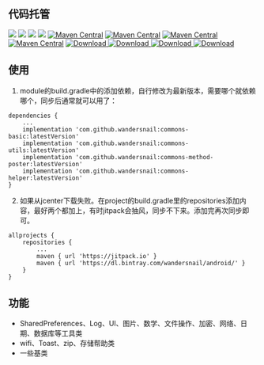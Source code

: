 ## 代码托管
[![](https://jitpack.io/v/wandersnail/commons-basic.svg)](https://jitpack.io/#wandersnail/commons-basic)
[![](https://jitpack.io/v/wandersnail/commons-utils.svg)](https://jitpack.io/#wandersnail/commons-utils)
[![](https://jitpack.io/v/wandersnail/commons-method-poster.svg)](https://jitpack.io/#wandersnail/commons-method-poster)
[![](https://jitpack.io/v/wandersnail/commons-helper.svg)](https://jitpack.io/#wandersnail/commons-helper)
[![Maven Central](https://maven-badges.herokuapp.com/maven-central/com.github.wandersnail/commons-basic/badge.svg)](https://maven-badges.herokuapp.com/maven-central/com.github.wandersnail/commons-basic)
[![Maven Central](https://maven-badges.herokuapp.com/maven-central/com.github.wandersnail/commons-utils/badge.svg)](https://maven-badges.herokuapp.com/maven-central/com.github.wandersnail/commons-utils)
[![Maven Central](https://maven-badges.herokuapp.com/maven-central/com.github.wandersnail/commons-method-poster/badge.svg)](https://maven-badges.herokuapp.com/maven-central/com.github.wandersnail/commons-method-poster)
[![Maven Central](https://maven-badges.herokuapp.com/maven-central/com.github.wandersnail/commons-helper/badge.svg)](https://maven-badges.herokuapp.com/maven-central/com.github.wandersnail/commons-helper)
[![Download](https://api.bintray.com/packages/wandersnail/android/commons-basic/images/download.svg) ](https://bintray.com/wandersnail/android/commons-basic/_latestVersion)
[![Download](https://api.bintray.com/packages/wandersnail/android/commons-utils/images/download.svg) ](https://bintray.com/wandersnail/android/commons-utils/_latestVersion)
[![Download](https://api.bintray.com/packages/wandersnail/android/commons-method-poster/images/download.svg) ](https://bintray.com/wandersnail/android/commons-method-poster/_latestVersion)
[![Download](https://api.bintray.com/packages/wandersnail/android/commons-helper/images/download.svg) ](https://bintray.com/wandersnail/android/commons-helper/_latestVersion)


## 使用

1. module的build.gradle中的添加依赖，自行修改为最新版本，需要哪个就依赖哪个，同步后通常就可以用了：
```
dependencies {
	...
	implementation 'com.github.wandersnail:commons-basic:latestVersion'
	implementation 'com.github.wandersnail:commons-utils:latestVersion'
	implementation 'com.github.wandersnail:commons-method-poster:latestVersion'
	implementation 'com.github.wandersnail:commons-helper:latestVersion'
}
```

2. 如果从jcenter下载失败。在project的build.gradle里的repositories添加内容，最好两个都加上，有时jitpack会抽风，同步不下来。添加完再次同步即可。
```
allprojects {
	repositories {
		...
		maven { url 'https://jitpack.io' }
		maven { url 'https://dl.bintray.com/wandersnail/android/' }
	}
}
```

## 功能

- SharedPreferences、Log、UI、图片、数学、文件操作、加密、网络、日期、数据库等工具类
- wifi、Toast、zip、存储帮助类
- 一些基类